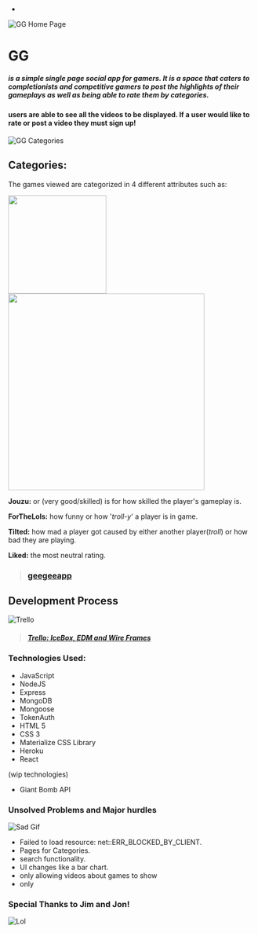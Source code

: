 -

![GG Home Page](http://i.imgur.com/ijSdYH4.png)

# GG
 
##### is a simple single page social app for gamers. It is a space that caters to completionists and competitive gamers to post the highlights of their gameplays as well as being able to rate them by categories.

#### users are able to see all the videos to be displayed. If a user would like to rate or post a video they must sign up!


![GG Categories](http://i.imgur.com/iZt4wCj.png)
## Categories:
The games viewed are categorized in 4 different attributes such as:

<img src="http://i.imgur.com/1pSdh3h.png" style="width: 200px;"/> <img src="http://i.imgur.com/sn5TxRV.png" style="width: 400px;"/>
  
**Jouzu:** or (very good/skilled) is for how skilled the player's gameplay is.

**ForTheLols:** how funny or how '*troll-y*' a player is in game.

**Tilted:** how mad a player got caused by either another player(*troll*) or how bad they are playing.

**Liked:** the most neutral rating.


>### [geegeeapp](https://geegeeapp.herokuapp.com/)

## Development Process
![Trello](http://i.imgur.com/hbpSTZI.png)
> ##### [Trello: IceBox, EDM and Wire Frames](https://trello.com/b/vHaeDpAQ/gggood-game-project-4)


### Technologies Used:
- JavaScript  
- NodeJS
- Express
- MongoDB
- Mongoose
- TokenAuth
- HTML 5
- CSS 3
- Materialize CSS Library
- Heroku
- React

(wip technologies)

- Giant Bomb API

### Unsolved Problems and Major hurdles
![Sad Gif](https://media.giphy.com/media/ESNF24bQCAMw0/giphy.gif) 

- Failed to load resource: net::ERR_BLOCKED_BY_CLIENT.
- Pages for Categories.
- search functionality.
- UI changes like a bar chart.
- only allowing videos about games to show
- only 


### Special Thanks to Jim and Jon!
![Lol](https://media.giphy.com/media/UCK3kL4Tugknu/giphy.gif)